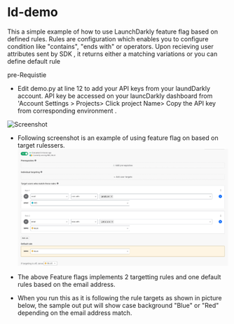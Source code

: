 # ld-demo
This a simple example of how to use LaunchDarkly feature flag based on defined rules.  Rules are configuration which enables you to configure condition like "contains", "ends with" or operators. Upon recieving user attributes sent by SDK , it returns either a matching variations or you can define default rule

pre-Requistie
* Edit demo.py at line 12 to add your API keys from your laundDarkly account. API key be accessed on your launcDarkly dashboard from 'Account Settings > Projects> Click project Name> Copy the API key from corresponding environment .

![Screenshot](apik-key.png)


* Following screenshot is an  example of using feature flag on based on target rulessers. 
![Screenshot](feature-flag.png)


* The above Feature flags implements 2 targetting rules and one default rules based on the email address.
* When you run this as it is following the rule targets as shown in picture below, the sample out put will show case background "Blue" or "Red" depending on the email address match.

